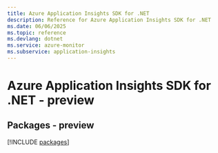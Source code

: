 ```yaml
---
title: Azure Application Insights SDK for .NET
description: Reference for Azure Application Insights SDK for .NET
ms.date: 06/06/2025
ms.topic: reference
ms.devlang: dotnet
ms.service: azure-monitor
ms.subservice: application-insights
---
```

# Azure Application Insights SDK for .NET - preview
## Packages - preview
[!INCLUDE [packages](application-insights-index.md)]